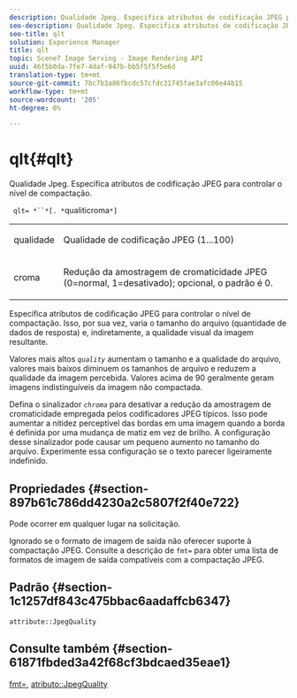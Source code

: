 ```yaml
---
description: Qualidade Jpeg. Especifica atributos de codificação JPEG para controlar o nível de compactação.
seo-description: Qualidade Jpeg. Especifica atributos de codificação JPEG para controlar o nível de compactação.
seo-title: qlt
solution: Experience Manager
title: qlt
topic: Scene7 Image Serving - Image Rendering API
uuid: 46f5b0da-7fe7-4daf-947b-bb5f5f5f5e6d
translation-type: tm+mt
source-git-commit: 7bc7b3a86fbcdc57cfdc31745fae3afc06e44b15
workflow-type: tm+mt
source-wordcount: '205'
ht-degree: 0%

---
```



# qlt{#qlt}

Qualidade Jpeg. Especifica atributos de codificação JPEG para controlar o nível de compactação.

` qlt= *``*[. *`qualiticroma`*]`

<table id="simpletable_A245B6A3D2374A6A89DE63A5621CFEC0"> 
 <tr class="strow"> 
  <td class="stentry"> <p> <span class="varname"> qualidade  </span> </p> </td> 
  <td class="stentry"> <p>Qualidade de codificação JPEG (1...100) </p> </td> 
 </tr> 
 <tr class="strow"> 
  <td class="stentry"> <p> <span class="varname"> croma  </span> </p> </td> 
  <td class="stentry"> <p>Redução da amostragem de cromaticidade JPEG (0=normal, 1=desativado); opcional, o padrão é 0. </p> </td> 
 </tr> 
</table>

Especifica atributos de codificação JPEG para controlar o nível de compactação. Isso, por sua vez, varia o tamanho do arquivo (quantidade de dados de resposta) e, indiretamente, a qualidade visual da imagem resultante.

Valores mais altos *`quality`* aumentam o tamanho e a qualidade do arquivo, valores mais baixos diminuem os tamanhos de arquivo e reduzem a qualidade da imagem percebida. Valores acima de 90 geralmente geram imagens indistinguíveis da imagem não compactada.

Defina o sinalizador *`chroma`* para desativar a redução da amostragem de cromaticidade empregada pelos codificadores JPEG típicos. Isso pode aumentar a nitidez perceptível das bordas em uma imagem quando a borda é definida por uma mudança de matiz em vez de brilho. A configuração desse sinalizador pode causar um pequeno aumento no tamanho do arquivo. Experimente essa configuração se o texto parecer ligeiramente indefinido.

## Propriedades {#section-897b61c786dd4230a2c5807f2f40e722}

Pode ocorrer em qualquer lugar na solicitação.

Ignorado se o formato de imagem de saída não oferecer suporte à compactação JPEG. Consulte a descrição de `fmt=` para obter uma lista de formatos de imagem de saída compatíveis com a compactação JPEG.

## Padrão {#section-1c1257df843c475bbac6aadaffcb6347}

`attribute::JpegQuality`

## Consulte também {#section-61871fbded3a42f68cf3bdcaed35eae1}

[fmt=](../../../../../ir-api/http-protocol/image-rendering-api-ref/c-ir-http-protocol-ref/c-ir-http-protocol-command-reference/r-ir-fmt.md#reference-4c743f67d56b47c5b774fcc900ff758c),  [atributo::JpegQuality](../../../../../ir-api/material-cat/image-rendering-api-ref/c-ir-material-catalog/c-ir-attributes-reference/r-ir-jpegquality.md#reference-d86fc5ad18bb436891efdbe1f98fea50)
